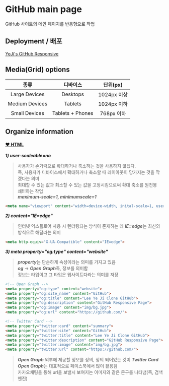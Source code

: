 # GitHub main page
GitHub 사이트의 메인 페이지를 반응형으로 작업

## Deployment / 배포
[YeJi's GitHub Responsive](https://lee-ye-ji.github.io/GitHub-Responsive/)

## Media(Grid) options
| 종류 | 디바이스 | 단위(px) |
|:---:|:---:|:---:|
| Large Devices | Desktops | 1024px 이상 |
| Medium Devices | Tablets | 1024px 이하 |
| Small Devices | Tablets + Phones | 768px 이하 |

## Organize information
#### [❤️ HTML](./docs/html.md)
  <em><strong> 1) user-scaleable=no</strong></em>
  > 사용자가 손가락으로 확대하거나 축소하는 것을 사용하지 않겠다.</br>
  > 즉, 사용자가 디바이스에서 확대하거나 축소할 때 레이아웃이 망가지는 것을 막겠다는 의미</br>
  > 최대할 수 있는 값과 최소할 수 있는 값을 고정시킴으로써 확대 축소를 원천봉쇄!!!하는 작업</br>
  > <em><b>maximum-scale=1, minimumscale=1</b></em>
  ```html
  <meta name="viewport" content="width=device-width, inital-scale=1, user-scaleable=no, maximum-scale=1, minimumscale=1">
  ```
  <em><strong> 2) content="IE=edge"</strong></em>
  > 인터넷 익스플로어 사용 시 렌더링되는 방식이 존재하는 데 <em><b>IE=edge</b></em>는 최신의 방식으로 해달라는 의미</br>
  ```html
 <meta http-equiv="X-UA-Compatible" content="IE=edge">
  ```
  <em><strong> 3) meta property="og:type" content="website" </strong></em>
  > <em><b>property</b></em>는 단순하게 속성이라는 의미를 가지고 있음</br>
  > <em><b>og</b></em> → <em><b>Open Graph</b></em>즉, 정보를 의미함</br>
  > 정보는 타입이고 그 타입은 웹사이트다라는 의미를 저장
  ```html
<!-- Open Graph -->
<meta property="og:type" content="website">
<meta property="og:site_name" content="GitHub">
<meta property="og:title" content="Lee Ye Ji Clone GitHub">
<meta property="og:description" content="GitHub Responsive Page">
<meta property="og:image" content="img/bg.jpg">
<meta property="og:url" content="https://github.com/">

<!-- Twitter Card -->
<meta property="twitter:card" content="summary">
<meta property="twitter:site" content="GitHub">
<meta property="twitter:title" content="Lee Ye Ji Clone GitHub">
<meta property="twitter:description" content="GitHub Responsive Page">
<meta property="twitter:image" content="img/bg.jpg">
<meta property="twitter:url" content="https://github.com/">
  ```
> <em><b>Open Graph</b></em> 외부에 제공할 정보를 정의, 정의 되어있는 것이 <em><b>Twitter Card</b></em></br>
> <em><b>Open Graph</b></em>는 대표적으로 페이스북에서 많이 활용됨</br>
> 카카오채팅을 통해 url을 보낼시 보여지는 이미지와 같은 문구를 나타냄(즉, 검색엔진)

 

